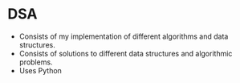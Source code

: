 # DSA

- Consists of my implementation of different algorithms and data structures.
- Consists of solutions to different data structures and algorithmic problems.
- Uses Python
